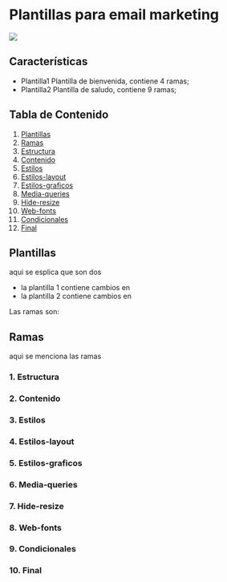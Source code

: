 # Plantillas para email marketing

![](https://as2.ftcdn.net/v2/jpg/03/34/92/47/1000_F_334924717_Hk6SlTDXeQu9KJQAIU97fV8XzRg14cXC.jpg)

## Características

- Plantilla1 Plantilla de bienvenida, contiene 4 ramas;
- Plantilla2 Plantilla de saludo, contiene 9 ramas;

## Tabla de Contenido
1. [Plantillas](#id1)
2. [Ramas](#id2)
3. [Estructura](#id3)
4. [Contenido](#id4)
5. [Estilos](#id5)
6. [Estilos-layout](#id6)
7. [Estilos-graficos](#id7)
8. [Media-queries](#id8)
9. [Hide-resize](#id9)
10. [Web-fonts](#id10)
11. [Condicionales](#id11)
12. [Final](#id12)

<div id='id1' />

## Plantillas

aqui se esplica que son dos 
+ la plantilla 1 contiene cambios en
+ la plantilla 2 contiene cambios en

Las ramas son:

<div id='id2' />

## Ramas

aqui se menciona las ramas

<div id='id3' />

### 1. Estructura

<div id='id4' />

### 2. Contenido

<div id='id5' />

### 3. Estilos

<div id='id6' />

### 4. Estilos-layout

<div id='id7' />

### 5. Estilos-graficos

<div id='id8' />

### 6. Media-queries

<div id='id9' />

### 7. Hide-resize

<div id='id10' />

### 8. Web-fonts

<div id='id11' />

### 9. Condicionales

<div id='id12' />

### 10. Final
